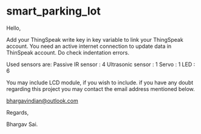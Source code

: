 # smart_parking_lot
Hello,

Add your ThingSpeak write key in key variable to link your ThingSpeak account.
You need an active internet connection to update data in ThinSpeak account.
Do check indentation errors.

Used sensors are:
Passive IR sensor : 4
Ultrasonic sensor : 1
Servo : 1
LED : 6

You may include LCD module, if you wish to include.
if you have any doubt regarding this project you may contact the email address mentioned below.

bhargavindian@outlook.com

Regards,

Bhargav Sai.


